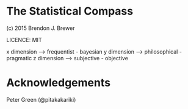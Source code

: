The Statistical Compass
=======================

(c) 2015 Brendon J. Brewer

LICENCE: MIT

x dimension --> frequentist - bayesian
y dimension --> philosophical - pragmatic
z dimension --> subjective - objective

Acknowledgements
================

Peter Green (@pitakakariki)

